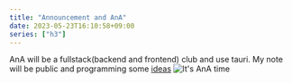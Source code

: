 ```yaml
---
title: "Announcement and AnA"
date: 2023-05-23T16:10:58+09:00
series: ["h3"]
---
```


AnA will be a fullstack(backend and frontend) club and use tauri.
My note will be public and programming some [ideas](https://github.com/misilelab3/ideas)
![It's AnA time](/block_ana.jpg)

